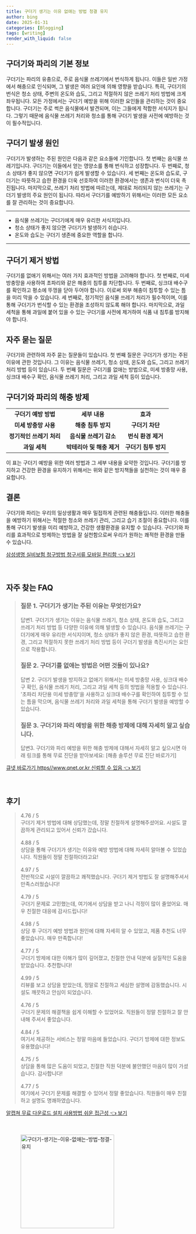```yaml
---
title: 구더기 생기는 이유 없애는 방법 청결 유지
author: bing
date: 2025-01-31
categories: [Blogging]
tags: [writing]
render_with_liquid: false
---
```



<h2 id='구더기와_파리의_기본_정보'>구더기와 파리의 기본 정보</h2>

<p>구더기는 파리의 유충으로, 주로 음식물 쓰레기에서 번식하게 됩니다. 이들은 일반 가정에서 해충으로 인식되며, 그 발생은 여러 요인에 의해 영향을 받습니다. 특히, 구더기의 번식은 청소 상태, 주변의 온도와 습도, 그리고 적절하지 않은 쓰레기 처리 방법에 크게 좌우됩니다. 모든 가정에서는 구더기 예방을 위해 이러한 요인들을 관리하는 것이 중요합니다. 구더기는 주로 썩은 음식물에서 발견되며, 이는 그들에게 적합한 서식지가 됩니다. 그렇기 때문에 음식물 쓰레기 처리와 청소를 통해 구더기 발생을 사전에 예방하는 것이 필수적입니다.</p>

<h2 id='구더기_발생원인'>구더기 발생 원인</h2>

<p>구더기가 발생하는 주된 원인은 다음과 같은 요소들에 기인합니다. 첫 번째는 음식물 쓰레기입니다. 구더기는 이들에서 얻는 영양소를 통해 번식하고 성장합니다. 두 번째로, 청소 상태가 좋지 않으면 구더기가 쉽게 발생할 수 있습니다. 세 번째는 온도와 습도로, 구더기는 따뜻하고 습한 환경을 더욱 선호하여 이러한 환경에서는 생존과 번식이 더욱 촉진됩니다. 마지막으로, 쓰레기 처리 방법에 따르는데, 제대로 처리되지 않는 쓰레기는 구더기 발생의 주요 원인이 됩니다. 따라서 구더기를 예방하기 위해서는 이러한 모든 요소를 잘 관리하는 것이 중요합니다.</p>

<hr />

<ul>
    <li>음식물 쓰레기는 구더기에게 매우 유리한 서식지입니다.</li>
    <li>청소 상태가 좋지 않으면 구더기가 발생하기 쉬습니다.</li>
    <li>온도와 습도는 구더기 생존에 중요한 역할을 합니다.</li>
</ul>

<hr />

<h2 id='구더기_제거_방법'>구더기 제거 방법</h2>

<p>구더기를 없애기 위해서는 여러 가지 효과적인 방법을 고려해야 합니다. 첫 번째로, 미세 방충망을 사용하여 초파리와 같은 해충의 침투를 차단합니다. 두 번째로, 싱크대 배수구를 확인하고 평소에 뚜껑을 닫아 두어야 합니다. 이로써 외부 해충이 침투할 수 있는 틈을 미리 막을 수 있습니다. 세 번째로, 정기적인 음식물 쓰레기 처리가 필수적이며, 이를 통해 구더기가 번식할 수 있는 환경을 조성하지 않도록 해야 합니다. 마지막으로, 과일 세척을 통해 과일에 붙어 있을 수 있는 구더기를 사전에 제거하여 식품 내 침투를 방지해야 합니다.</p>

<h2 id='자주_묻는_질문'>자주 묻는 질문</h2>

<p>구더기와 관련하여 자주 묻는 질문들이 있습니다. 첫 번째 질문은 구더기가 생기는 주된 이유에 관한 것입니다. 그 이유는 음식물 쓰레기, 청소 상태, 온도와 습도, 그리고 쓰레기 처리 방법 등이 있습니다. 두 번째 질문은 구더기를 없애는 방법으로, 미세 방충망 사용, 싱크대 배수구 확인, 음식물 쓰레기 처리, 그리고 과일 세척 등이 있습니다.</p>

<h2 id='구더기와_파리의_해충_방제'>구더기와 파리의 해충 방제</h2>

<table>
    <tr>
        <td style="text-align: center; height: 17px;"><b>구더기 예방 방법</b></td>
        <td style="text-align: center; height: 17px;"><b>세부 내용</b></td>
        <td style="text-align: center; height: 17px;"><b>효과</b></td>
    </tr>
    <tr>
        <td style="text-align: center; height: 17px;"><b>미세 방충망 사용</b></td>
        <td style="text-align: center; height: 17px;"><b>해충 침투 방지</b></td>
        <td style="text-align: center; height: 17px;"><b>구더기 차단</b></td>
    </tr>
    <tr>
        <td style="text-align: center; height: 17px;"><b>정기적인 쓰레기 처리</b></td>
        <td style="text-align: center; height: 17px;"><b>음식물 쓰레기 감소</b></td>
        <td style="text-align: center; height: 17px;"><b>번식 환경 제거</b></td>
    </tr>
    <tr>
        <td style="text-align: center; height: 17px;"><b>과일 세척</b></td>
        <td style="text-align: center; height: 17px;"><b>박테리아 및 해충 제거</b></td>
        <td style="text-align: center; height: 17px;"><b>구더기 침투 방지</b></td>
    </tr>
</table>

<p>이 표는 구더기 예방을 위한 여러 방법과 그 세부 내용을 요약한 것입니다. 구더기를 방지하고 건강한 환경을 유지하기 위해서는 위와 같은 방지책들을 실천하는 것이 매우 중요합니다.</p>

<h2 id='결론'>결론</h2>

<p>구더기와 파리는 우리의 일상생활과 매우 밀접하게 관련된 해충들입니다. 이러한 해충들을 예방하기 위해서는 적절한 청소와 쓰레기 관리, 그리고 습기 조절이 중요합니다. 이를 통해 구더기 발생을 미리 예방하고, 건강한 생활환경을 유지할 수 있습니다. 구더기와 파리를 효과적으로 방제하는 방법을 잘 실천함으로써 우리가 원하는 쾌적한 환경을 만들 수 있습니다.</p>


<p><a class="click-button" title="삼성생명 실비보험 청구방법 청구서류 모바일 편리함" href="https://aptwhite.github.io/posts/%EC%82%BC%EC%84%B1%EC%83%9D%EB%AA%85-%EC%8B%A4%EB%B9%84%EB%B3%B4%ED%97%98-%EC%B2%AD%EA%B5%AC%EB%B0%A9%EB%B2%95-%EC%B2%AD%EA%B5%AC%EC%84%9C%EB%A5%98-%EB%AA%A8%EB%B0%94%EC%9D%BC-%ED%8E%B8%EB%A6%AC%ED%95%A8/" rel="dofollow">삼성생명 실비보험 청구방법 청구서류 모바일 편리함 👈 보기</a></p><br>
<h2 id='자주_찾는_FAQ'>자주 찾는 FAQ</h2>
<div itemscope="" itemtype="https://schema.org/FAQPage"> 
<blockquote> 
<div itemscope="" itemprop="mainEntity" itemtype="https://schema.org/Question"> 
<h3 itemprop="name">질문 1. 구더기가 생기는 주된 이유는 무엇인가요?</h3> 
<div itemscope="" itemprop="acceptedAnswer" itemtype="https://schema.org/Answer"> 
<span itemprop="text"> 
<p>답변1. 구더기가 생기는 이유는 음식물 쓰레기, 청소 상태, 온도와 습도, 그리고 쓰레기 처리 방법 등 다양한 이유에 의해 발생할 수 있습니다. 음식물 쓰레기는 구더기에게 매우 유리한 서식지이며, 청소 상태가 좋지 않은 환경, 따뜻하고 습한 환경, 그리고 적절하지 못한 쓰레기 처리 방법 등이 구더기 발생을 촉진시키는 요인으로 작용합니다.</p> 
</span> 
</div> 
</div> 

<div itemscope="" itemprop="mainEntity" itemtype="https://schema.org/Question"> 
<h3 itemprop="name">질문 2. 구더기를 없애는 방법은 어떤 것들이 있나요?</h3> 
<div itemscope="" itemprop="acceptedAnswer" itemtype="https://schema.org/Answer"> 
<span itemprop="text"> 
<p>답변 2. 구더기 발생을 방지하고 없애기 위해서는 미세 방충망 사용, 싱크대 배수구 확인, 음식물 쓰레기 처리, 그리고 과일 세척 등의 방법을 적용할 수 있습니다. '초파리 차단용 미세 방충망'을 사용하고 싱크대 배수구를 확인하여 침투할 수 있는 틈을 막으며, 음식물 쓰레기 처리와 과일 세척을 통해 구더기 발생을 예방할 수 있습니다.</p> 
</span> 
</div> 
</div> 

<div itemscope="" itemprop="mainEntity" itemtype="https://schema.org/Question"> 
<h3 itemprop="name">질문 3. 구더기와 파리 예방을 위한 해충 방제에 대해 자세히 알고 싶습니다.</h3> 
<div itemscope="" itemprop="acceptedAnswer" itemtype="https://schema.org/Answer"> 
<span itemprop="text"> 
<p>답변3. 구더기와 파리 예방을 위한 해충 방제에 대해서 자세히 알고 싶으시면 아래 링크를 통해 무료 진단을 받아보세요: [해충 솔루션 무료 진단 바로가기]</p> 
</span> 
</div> 
</div> 
</blockquote> 
</div>
<p><a class="click-button" title="큐넷 바로가기 https//www.qnet.or.kr 신뢰할 수 있음" href="https://aptwhite.github.io/posts/%ED%81%90%EB%84%B7-%EB%B0%94%EB%A1%9C%EA%B0%80%EA%B8%B0-httpswww.qnet.or.kr-%EC%8B%A0%EB%A2%B0%ED%95%A0-%EC%88%98-%EC%9E%88%EC%9D%8C/" rel="dofollow">큐넷 바로가기 https//www.qnet.or.kr 신뢰할 수 있음 👈 보기</a></p><br>
<h2 id='후기'>후기</h2>
<div itemscope itemtype="https://schema.org/Product">
  <blockquote>
  <div itemprop="review" itemscope itemtype="https://schema.org/Review">
      <div itemprop="reviewRating" itemscope itemtype="https://schema.org/Rating"> <span itemprop="ratingValue">4.76</span> / <span itemprop="bestRating">5</span> </div>
      <span itemprop="reviewBody">구더기 제거 방법에 대해 상담했는데, 정말 친절하게 설명해주셨어요. 시설도 깔끔하게 관리되고 있어서 신뢰가 갔습니다.</span>
  </div>
  <br>
  <div itemprop="review" itemscope itemtype="https://schema.org/Review">
      <div itemprop="reviewRating" itemscope itemtype="https://schema.org/Rating"> <span itemprop="ratingValue">4.88</span> / <span itemprop="bestRating">5</span> </div>
      <span itemprop="reviewBody">상담을 통해 구더기가 생기는 이유와 예방 방법에 대해 자세히 알아볼 수 있었습니다. 직원들이 정말 친절하더라고요!</span>
  </div>
  <br>
  <div itemprop="review" itemscope itemtype="https://schema.org/Review">
      <div itemprop="reviewRating" itemscope itemtype="https://schema.org/Rating"> <span itemprop="ratingValue">4.97</span> / <span itemprop="bestRating">5</span> </div>
      <span itemprop="reviewBody">전반적으로 시설이 깔끔하고 쾌적했습니다. 구더기 제거 방법도 잘 설명해주셔서 만족스러웠습니다!</span>
  </div>
  <br>
  <div itemprop="review" itemscope itemtype="https://schema.org/Review">
      <div itemprop="reviewRating" itemscope itemtype="https://schema.org/Rating"> <span itemprop="ratingValue">4.79</span> / <span itemprop="bestRating">5</span> </div>
      <span itemprop="reviewBody">구더기 문제로 고민했는데, 여기에서 상담을 받고 나니 걱정이 많이 줄었어요. 매우 친절한 대응에 감사드립니다!</span>
  </div>
  <br>
  <div itemprop="review" itemscope itemtype="https://schema.org/Review">
      <div itemprop="reviewRating" itemscope itemtype="https://schema.org/Rating"> <span itemprop="ratingValue">4.98</span> / <span itemprop="bestRating">5</span> </div>
      <span itemprop="reviewBody">상담 후 구더기 예방 방법과 원인에 대해 자세히 알 수 있었고, 제품 추천도 너무 좋았습니다. 매우 만족합니다!</span>
  </div>
  <br>
  <div itemprop="review" itemscope itemtype="https://schema.org/Review">
      <div itemprop="reviewRating" itemscope itemtype="https://schema.org/Rating"> <span itemprop="ratingValue">4.77</span> / <span itemprop="bestRating">5</span> </div>
      <span itemprop="reviewBody">구더기 방제에 대한 이해가 많이 깊어졌고, 친절한 안내 덕분에 실질적인 도움을 받았습니다. 추천합니다!</span>
  </div>
  <br>
  <div itemprop="review" itemscope itemtype="https://schema.org/Review">
      <div itemprop="reviewRating" itemscope itemtype="https://schema.org/Rating"> <span itemprop="ratingValue">4.99</span> / <span itemprop="bestRating">5</span> </div>
      <span itemprop="reviewBody">리뷰를 보고 상담을 받았는데, 정말로 친절하고 세심한 설명에 감동했습니다. 시설도 깨끗하고 안심이 되었습니다.</span>
  </div>
  <br>
  <div itemprop="review" itemscope itemtype="https://schema.org/Review">
      <div itemprop="reviewRating" itemscope itemtype="https://schema.org/Rating"> <span itemprop="ratingValue">4.76</span> / <span itemprop="bestRating">5</span> </div>
      <span itemprop="reviewBody">구더기 문제의 해결책을 쉽게 이해할 수 있었어요. 직원들이 정말 친절하고 잘 안내해 주셔서 좋았습니다.</span>
  </div>
  <br>
  <div itemprop="review" itemscope itemtype="https://schema.org/Review">
      <div itemprop="reviewRating" itemscope itemtype="https://schema.org/Rating"> <span itemprop="ratingValue">4.84</span> / <span itemprop="bestRating">5</span> </div>
      <span itemprop="reviewBody">여기서 제공하는 서비스는 정말 마음에 들었습니다. 구더기 방제에 대한 정보도 유용했습니다!</span>
  </div>
  <br>
  <div itemprop="review" itemscope itemtype="https://schema.org/Review">
      <div itemprop="reviewRating" itemscope itemtype="https://schema.org/Rating"> <span itemprop="ratingValue">4.75</span> / <span itemprop="bestRating">5</span> </div>
      <span itemprop="reviewBody">상담을 통해 많은 도움이 되었고, 친절한 직원 덕분에 불안했던 마음이 많이 가셨습니다. 감사합니다!</span>
  </div>
  <br>
  <div itemprop="review" itemscope itemtype="https://schema.org/Review">
      <div itemprop="reviewRating" itemscope itemtype="https://schema.org/Rating"> <span itemprop="ratingValue">4.77</span> / <span itemprop="bestRating">5</span> </div>
      <span itemprop="reviewBody">여기에서 구더기 문제를 해결할 수 있어서 정말 좋았습니다. 직원들이 매우 친절하고 설명도 명쾌하였습니다.</span>
  </div>
  </blockquote>
</div>
<p><a class="click-button" title="알캡쳐 무료 다운로드 설치 사용방법 쉬운 접근성" href="https://aptwhite.github.io/posts/%EC%95%8C%EC%BA%A1%EC%B3%90-%EB%AC%B4%EB%A3%8C-%EB%8B%A4%EC%9A%B4%EB%A1%9C%EB%93%9C-%EC%84%A4%EC%B9%98-%EC%82%AC%EC%9A%A9%EB%B0%A9%EB%B2%95-%EC%89%AC%EC%9A%B4-%EC%A0%91%EA%B7%BC%EC%84%B1/" rel="dofollow">알캡쳐 무료 다운로드 설치 사용방법 쉬운 접근성 👈 보기</a></p><br>
<figure class="image"><img src="https://aptwhite.github.io/assets/img/thumbnail/구더기-생기는-이유-없애는-방법-청결-유지.webp" alt="구더기-생기는-이유-없애는-방법-청결-유지" width="256" height="256"></figure>